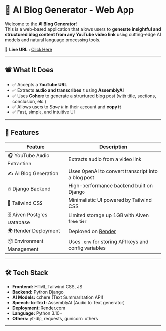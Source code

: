 # 🧠 AI Blog Generator - Web App

Welcome to the **AI Blog Generator**!  
This is a web-based application that allows users to **generate insightful and structured blog content from any YouTube video link** using cutting-edge AI models and natural language processing tools.

📍 **Live URL :**  [Click Here](https://ai-blog-app-qs73.onrender.com/)  

---

## 📽️ What It Does
- ✅ Accepts a **YouTube URL**
- ✅ Extracts **audio and transcribes** it using **AssemblyAI**
- ✅ Uses **Cohere** to generate a structured blog post (with title, sections, conclusion, etc.)
- ✅ Allows users to *Save it* in their account and **copy it**
- ✅ Fast, simple, and intuitive UI

---

## 🚀 Features

| Feature                     | Description                                                                 |
|-----------------------------|-----------------------------------------------------------------------------|
| 🎧 YouTube Audio Extraction | Extracts audio from a video link                                            |
| ✍️ AI Blog Generation       | Uses OpenAI to convert transcript into a blog post                          |
| 🔥 Django Backend           | High-performance backend built on Django                                    |
| 🎨 Tailwind CSS             | Minimalistic UI powered by Tailwind CSS                                     |
| 🗄️ Aiven Postgres Database  | Limited storage up 1GB with Aiven free tier                                 |
| 🌍 Render Deployment        | Deployed on [Render](https://render.com)                                    |
| 📦 Environment Management   | Uses `.env` for storing API keys and config variables                       |

---

## 🛠️ Tech Stack
- **Frontend:** HTML,Tailwind CSS, JS
- **Backend:** Python Django 
- **AI Models:** cohere (Text Summarization API)
- **Speech-to-Text:** AssemblyAI (Audio to Text generator)
- **Deployment:** Render.com
- **Language:** Python 3.10+
- **Others:** yt-dlp, requests, gunicorn, others

---
